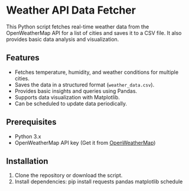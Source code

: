 # Weather API Data Fetcher

This Python script fetches real-time weather data from the OpenWeatherMap API for a list of cities and saves it to a CSV file. It also provides basic data analysis and visualization.

## Features
- Fetches temperature, humidity, and weather conditions for multiple cities.
- Saves the data in a structured format (`weather_data.csv`).
- Provides basic insights and queries using Pandas.
- Supports data visualization with Matplotlib.
- Can be scheduled to update data periodically.

## Prerequisites
- Python 3.x
- OpenWeatherMap API key (Get it from [OpenWeatherMap](https://openweathermap.org/api))

## Installation
1. Clone the repository or download the script.
2. Install dependencies:
   pip install requests pandas matplotlib schedule
